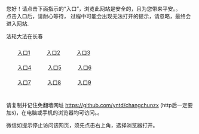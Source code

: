 您好！请点击下面指示的“入口”，浏览此网站是安全的，且为您带来平安。。 <br/>
点击入口后，请耐心等待， 过程中可能会出现无法打开的提示，请忽略，最终会进入网站. </br>

法轮大法在长春<br/>
<div style="padding:10px"><a style="margin:20px" target="_blank" href="https://d19cu4aixaektn.cloudfront.net/2Qpsp?waafjadr" id="ccLink1" rel="nofollow">入口1</a> <a target="_blank" style="margin:20px" href="https://d2r4z6aml10o67.cloudfront.net/2Qpsp?zkvwzmd" id="ccLink2" rel="nofollow">入口2</a> <a style="margin:20px" target="_blank" href="https://d1c7mlgr6h6amz.cloudfront.net/2Qpsp?jnecjp" id="ccLink3" rel="nofollow">入口3</a></div>

<div style="padding:10px" ><a style="margin:20px" target="_blank" href="https://d19cu4aixaektn.cloudfront.net/2Qpsp?waafjadr" id="ccLink4" rel="nofollow">入口4</a> <a style="margin:20px" href="https://d2r4z6aml10o67.cloudfront.net/2Qpsp?zkvwzmd" target="_blank" id="ccLink5" rel="nofollow">入口5</a> <a style="margin:20px" href="https://d1c7mlgr6h6amz.cloudfront.net/2Qpsp?jnecjp" target="_blank" id="ccLink6" rel="nofollow">入口6</a></div>

<div style="padding:10px"><a style="margin:20px" target="_blank" href="https://d19cu4aixaektn.cloudfront.net/2Qpsp?waafjadr" id="ccLink7" rel="nofollow">入口7</a> <a style="margin:20px" href="https://d2r4z6aml10o67.cloudfront.net/2Qpsp?zkvwzmd" target="_blank" id="ccLink8" rel="nofollow">入口8</a> <a style="margin:20px" target="_blank" href="https://d1c7mlgr6h6amz.cloudfront.net/2Qpsp?jnecjp" id="ccLink9" rel="nofollow">入口9</a></div>

<br/>



请复制并记住免翻墙网址 https://github.com/yntd/changchunzx (http后一定要加s)，在电脑或手机的浏览器均可访问。。<br/>

微信如提示停止访问该网页，须先点击右上角，选择浏览器打开。
